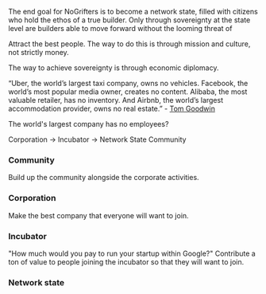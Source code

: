 The end goal for NoGrifters is to become a network state, filled with citizens who hold the ethos of a true builder. Only through sovereignty at the state level are builders able to move forward without the looming threat of 

Attract the best people. The way to do this is through mission and culture, not strictly money.

The way to achieve sovereignty is through economic diplomacy.

“Uber, the world’s largest taxi company, owns no vehicles. Facebook, the world’s most popular media owner, creates no content. Alibaba, the most valuable retailer, has no inventory. And Airbnb, the world’s largest accommodation provider, owns no real estate.” - [Tom Goodwin](https://techcrunch.com/2015/03/03/in-the-age-of-disintermediation-the-battle-is-all-for-the-customer-interface/)

The world's largest company has no employees?

Corporation → Incubator → Network State
Community

### Community
Build up the community alongside the corporate activities.

### Corporation
Make the best company that everyone will want to join.

### Incubator
"How much would you pay to run your startup within Google?"
Contribute a ton of value to people joining the incubator so that they will want to join.

### Network state